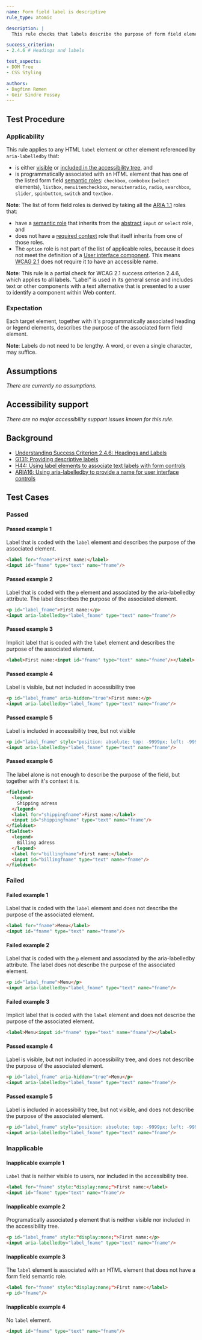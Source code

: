 ```yaml
---
name: Form field label is descriptive
rule_type: atomic

description: |
  This rule checks that labels describe the purpose of form field elements.

success_criterion:
- 2.4.6 # Headings and labels

test_aspects:
- DOM Tree
- CSS Styling

authors:
- Dagfinn Rømen
- Geir Sindre Fossøy
---
```


## Test Procedure

### Applicability

This rule applies to any HTML `label` element or other element referenced by `aria-labelledby` that:

- is either [visible](#visible) or [included in the accessibility tree](#included-in-the-accessibility-tree), and
- is programmatically associated with an HTML element that has one of the listed form field [semantic roles](#semantic-role): `checkbox`, `combobox` (`select` elements), `listbox`, `menuitemcheckbox`, `menuitemradio`, `radio`, `searchbox`, `slider`, `spinbutton`, `switch` and `textbox`.

**Note**: The list of form field roles is derived by taking all the [ARIA 1.1](https://www.w3.org/TR/wai-aria-1.1/) roles that:
- have a [semantic role](#semantic-role) that inherits from the [abstract](https://www.w3.org/TR/wai-aria/#abstract_roles) `input` or `select` role, and 
- does not have a [required context](https://www.w3.org/TR/wai-aria/#scope) role that itself inherits from one of those roles.
- The `option` role is not part of the list of applicable roles, because it does not meet the definition of a [User interface component](https://www.w3.org/TR/WCAG21/#dfn-user-interface-components). This means [WCAG 2.1](https://www.w3.org/TR/WCAG21/) does not require it to have an accessible name.

**Note**: This rule is a partial check for WCAG 2.1 success criterion 2.4.6, which applies to all labels. "Label" is used in its general sense and includes text or other components with a text alternative that is presented to a user to identify a component within Web content.

### Expectation

Each target element, together with it's programmatically associated heading or legend elements, describes the purpose of the associated form field element.

**Note**: Labels do not need to be lengthy. A word, or even a single character, may suffice.

## Assumptions

_There are currently no assumptions._

## Accessibility support

_There are no major accessibility support issues known for this rule._

## Background

- [Understanding Success Criterion 2.4.6: Headings and Labels](https://www.w3.org/WAI/WCAG21/Understanding/headings-and-labels.html) 
- [G131: Providing descriptive labels](https://www.w3.org/WAI/WCAG21/Techniques/general/G131)
- [H44: Using label elements to associate text labels with form controls](https://www.w3.org/WAI/WCAG21/Techniques/html/H44)
- [ARIA16: Using aria-labelledby to provide a name for user interface controls](https://www.w3.org/WAI/WCAG21/Techniques/aria/ARIA16)

## Test Cases

### Passed

#### Passed example 1

Label that is coded with the `label` element and describes the purpose of the associated element.

```html
<label for="fname">First name:</label>
<input id="fname" type="text" name="fname"/>
```

#### Passed example 2

Label that is coded with the `p` element and associated by the aria-labelledby attribute. The label describes the purpose of the associated element.

```html
<p id="label_fname">First name:</p>
<input aria-labelledby="label_fname" type="text" name="fname"/>
```

#### Passed example 3

Implicit label that is coded with the `label` element and describes the purpose of the associated element.

```html
<label>First name:<input id="fname" type="text" name="fname"/></label>
```

#### Passed example 4

Label is visible, but not included in accessibility tree

```html
<p id="label_fname" aria-hidden="true">First name:</p>
<input aria-labelledby="label_fname" type="text" name="fname"/>
```

#### Passed example 5

Label is included in accessibility tree, but not visible

```html
<p id="label_fname" style="position: absolute; top: -9999px; left: -9999px;">First name:</p>
<input aria-labelledby="label_fname" type="text" name="fname"/>
```

#### Passed example 6

The label alone is not enough to describe the purpose of the field, but together with it's context it is.

```html
<fieldset>
  <legend>
    Shipping adress
  </legend>
  <label for="shippingfname">First name:</label>
  <input id="shippingfname" type="text" name="fname"/>
</fieldset>
<fieldset>
  <legend>
    Billing adress
  </legend>
  <label for="billingfname">First name:</label>
  <input id="billingfname" type="text" name="fname"/>
</fieldset>
```

### Failed

#### Failed example 1

Label that is coded with the `label` element and does not describe the purpose of the associated element.

```html
<label for="fname">Menu</label>
<input id="fname" type="text" name="fname"/>
```

#### Failed example 2

Label that is coded with the `p` element and associated by the aria-labelledby attribute. The label does not describe the purpose of the associated element.

```html
<p id="label_fname">Menu</p>
<input aria-labelledby="label_fname" type="text" name="fname"/>
```

#### Failed example 3

Implicit label that is coded with the `label` element and does not describe the purpose of the associated element.

```html
<label>Menu<input id="fname" type="text" name="fname"/></label>
```

#### Passed example 4

Label is visible, but not included in accessibility tree, and does not describe the purpose of the associated element.

```html
<p id="label_fname" aria-hidden="true">Menu</p>
<input aria-labelledby="label_fname" type="text" name="fname"/>
```

#### Passed example 5

Label is included in accessibility tree, but not visible, and does not describe the purpose of the associated element.

```html
<p id="label_fname" style="position: absolute; top: -9999px; left: -9999px;">Menu</p>
<input aria-labelledby="label_fname" type="text" name="fname"/>
```

### Inapplicable

#### Inapplicable example 1

`Label` that is neither visible to users, nor included in the accessibility tree.

```html
<label for="fname" style:"display:none;">First name:</label>
<input id="fname" type="text" name="fname"/>
```

#### Inapplicable example 2

Programatically associated `p` element that is neither visible nor included in the accessibility tree.

```html
<p id="label_fname" style:"display:none;">First name:</p>
<input aria-labelledby="label_fname" type="text" name="fname"/>
```

#### Inapplicable example 3

The `label` element is associated with an HTML element that does not have a form field semantic role.

```html
<label for="fname" style:"display:none;">First name:</label>
<p id="fname"/>
```

#### Inapplicable example 4

No `label` element.

```html
<input id="fname" type="text" name="fname"/>
```
